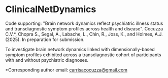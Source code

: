 # ClinicalNetDynamics

Code supporting: "Brain network dynamics reflect psychiatric illness status and transdiagnostic symptom profiles across health and disease". Cocuzza C.V.*, Chopra S., Segal, A., Labache, L., Chin, R., Joss, K., and Holmes, A.J. (2025). In preparation for submission. 

To investigate brain network dynamics linked with dimensionally-based symptom profiles exhibited across a transdiagnostic cohort of participants with and without psychiatric diagnoses. 

*Corresponding author email: carrisacocuzza@gmail.com
